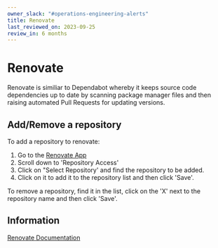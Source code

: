 ```yaml
---
owner_slack: "#operations-engineering-alerts"
title: Renovate
last_reviewed_on: 2023-09-25
review_in: 6 months
---
```


# Renovate

Renovate is similiar to Dependabot whereby it keeps source code dependencies up to date by scanning package manager files and then raising automated Pull Requests for updating versions.

## Add/Remove a repository

To add a repository to renovate:

1.  Go to the [Renovate App](https://github.com/organizations/ministryofjustice/settings/installations/24703049)
2.  Scroll down to 'Repository Access'
3.  Click on "Select Repository' and find the repository to be added.
4.  Click on it to add it to the repository list and then click 'Save'.

To remove a repository, find it in the list, click on the 'X' next to the repository name and then click 'Save'.

## Information

[Renovate Documentation](https://docs.renovatebot.com/)
